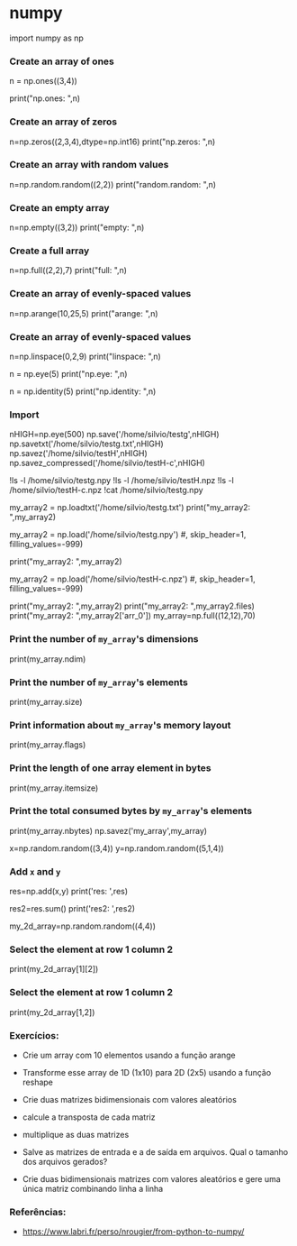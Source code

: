 # numpy

import numpy as np

### Create an array of ones
n = np.ones((3,4))

print("np.ones: ",n)
### Create an array of zeros

n=np.zeros((2,3,4),dtype=np.int16)
print("np.zeros: ",n)

### Create an array with random values
n=np.random.random((2,2))
print("random.random: ",n)

### Create an empty array
n=np.empty((3,2))
print("empty: ",n)

### Create a full array
n=np.full((2,2),7)
print("full: ",n)

### Create an array of evenly-spaced values
n=np.arange(10,25,5)
print("arange: ",n)

### Create an array of evenly-spaced values
n=np.linspace(0,2,9)
print("linspace: ",n)

n = np.eye(5)
print("np.eye: ",n)

n = np.identity(5)
print("np.identity: ",n)

### Import


nHIGH=np.eye(500)
np.save('/home/silvio/testg',nHIGH)
np.savetxt('/home/silvio/testg.txt',nHIGH)
np.savez('/home/silvio/testH',nHIGH)
np.savez_compressed('/home/silvio/testH-c',nHIGH)

!ls -l /home/silvio/testg.npy
!ls -l /home/silvio/testH.npz
!ls -l /home/silvio/testH-c.npz
!cat /home/silvio/testg.npy

my_array2 = np.loadtxt('/home/silvio/testg.txt')
print("my_array2: ",my_array2)

my_array2 = np.load('/home/silvio/testg.npy') #, skip_header=1, filling_values=-999)

print("my_array2: ",my_array2)

my_array2 = np.load('/home/silvio/testH-c.npz') #, skip_header=1, filling_values=-999)

print("my_array2: ",my_array2)
print("my_array2: ",my_array2.files)
print("my_array2: ",my_array2['arr_0'])
my_array=np.full((12,12),70)

### Print the number of `my_array`'s dimensions
print(my_array.ndim)

### Print the number of `my_array`'s elements
print(my_array.size)

### Print information about `my_array`'s memory layout
print(my_array.flags)

### Print the length of one array element in bytes
print(my_array.itemsize)

### Print the total consumed bytes by `my_array`'s elements
print(my_array.nbytes)
np.savez('my_array',my_array)

x=np.random.random((3,4))
y=np.random.random((5,1,4))

### Add `x` and `y`
res=np.add(x,y)
print('res: ',res)

res2=res.sum()
print('res2: ',res2)

my_2d_array=np.random.random((4,4))

### Select the element at row 1 column 2
print(my_2d_array[1][2])

### Select the element at row 1 column 2
print(my_2d_array[1,2])

### Exercícios:

* Crie um array com 10 elementos usando a função arange
* Transforme esse array de 1D (1x10) para 2D (2x5) usando a função reshape

* Crie duas matrizes bidimensionais com valores aleatórios
* calcule a transposta de cada matriz
* multiplique as duas matrizes
* Salve as matrizes de entrada e a de saída em arquivos. Qual o tamanho dos arquivos gerados?
* Crie duas bidimensionais matrizes com valores aleatórios e gere uma única matriz combinando linha a linha

### Referências:

* https://www.labri.fr/perso/nrougier/from-python-to-numpy/
